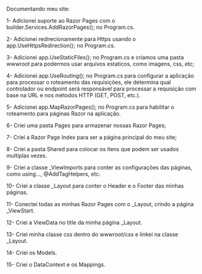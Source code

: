 Documentando meu site:

1- Adicionei suporte ao Razor Pages com o builder.Services.AddRazorPages(); no Program.cs.

2- Adicionei redirecionamente para Https usando o app.UseHttpsRedirection(); no Program.cs.

3- Adicionei app.UseStaticFiles(); no Program.cs e criamos uma pasta wwwroot para podermos usar arquivos estaticos, como imagens, css, etc;

4- Adicionei app.UseRouting(); no Program.cs para configurar a aplicação para processar o roteamento das requisições, ele determina qual controlador ou endpoint será responsável para processar a requisição com base na URL e nos métodos HTTP (GET, POST, etc.).

5- Adicionei app.MapRazorPages(); no Program.cs para habilitar o roteamento para páginas Razor na aplicação.

6- Criei uma pasta Pages para armazenar nossas Razor Pages;

7- Criei a Razor Page Index para ser a página principal do meu site;

8- Criei a pasta Shared para colocar os itens que podem ser usados multiplas vezes.

9- Criei a classe _ViewImports para conter as configurações das páginas, como using..., @AddTagHelpers, etc.

10- Criei a classe _Layout para conter o Header e o Footer das minhas páginas.

11- Conectei todas as minhas Razor Pages com o _Layout, crindo a página _ViewStart.

12- Criei a ViewData no title da minha página _Layout.

13- Criei minha classe css dentro do wwwroot/css e linkei na classe _Layout.

14- Criei os Models.

15- Criei o DataContext e os Mappings.